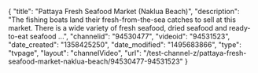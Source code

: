 {
    "title": "Pattaya Fresh Seafood Market (Naklua Beach)",
    "description": "The fishing boats land their fresh-from-the-sea catches to sell at this market. There is a wide variety of fresh seafood, dried seafood and ready-to-eat seafood ...",
    "channelid": "94530477",
    "videoid": "94531523",
    "date_created": "1358425250",
    "date_modified": "1495683866",
    "type": "tvpage",
    "layout": "channelVideo",
    "url": "\/test-channel-z\/pattaya-fresh-seafood-market-naklua-beach\/94530477-94531523"
}